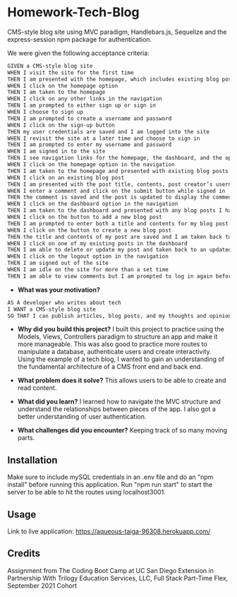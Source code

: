 # Homework-Tech-Blog
CMS-style blog site using MVC paradigm, Handlebars.js, Sequelize and the express-session npm package for authentication.

We were given the following acceptance criteria:
```md
GIVEN a CMS-style blog site
WHEN I visit the site for the first time
THEN I am presented with the homepage, which includes existing blog posts if any have been posted; navigation links for the homepage and the dashboard; and the option to log in
WHEN I click on the homepage option
THEN I am taken to the homepage
WHEN I click on any other links in the navigation
THEN I am prompted to either sign up or sign in
WHEN I choose to sign up
THEN I am prompted to create a username and password
WHEN I click on the sign-up button
THEN my user credentials are saved and I am logged into the site
WHEN I revisit the site at a later time and choose to sign in
THEN I am prompted to enter my username and password
WHEN I am signed in to the site
THEN I see navigation links for the homepage, the dashboard, and the option to log out
WHEN I click on the homepage option in the navigation
THEN I am taken to the homepage and presented with existing blog posts that include the post title and the date created
WHEN I click on an existing blog post
THEN I am presented with the post title, contents, post creator’s username, and date created for that post and have the option to leave a comment
WHEN I enter a comment and click on the submit button while signed in
THEN the comment is saved and the post is updated to display the comment, the comment creator’s username, and the date created
WHEN I click on the dashboard option in the navigation
THEN I am taken to the dashboard and presented with any blog posts I have already created and the option to add a new blog post
WHEN I click on the button to add a new blog post
THEN I am prompted to enter both a title and contents for my blog post
WHEN I click on the button to create a new blog post
THEN the title and contents of my post are saved and I am taken back to an updated dashboard with my new blog post
WHEN I click on one of my existing posts in the dashboard
THEN I am able to delete or update my post and taken back to an updated dashboard
WHEN I click on the logout option in the navigation
THEN I am signed out of the site
WHEN I am idle on the site for more than a set time
THEN I am able to view comments but I am prompted to log in again before I can add, update, or delete comments

```
- **What was your motivation?**
```md
AS A developer who writes about tech
I WANT a CMS-style blog site
SO THAT I can publish articles, blog posts, and my thoughts and opinions
```
  
- **Why did you build this project?**
I built this project to practice using the Models, Views, Controllers paradigm to structure an app and make it more manageable. This was also good to practice more routes to manipulate a database, authenticate users and create interactivity. Using the example of a tech blog, I wanted to gain an understanding of the fundamental architecture of a CMS front end and back end.

- **What problem does it solve?**
This allows users to be able to create and read content.

- **What did you learn?**
I learned how to navigate the MVC structure and understand the relationships between pieces of the app. I also got a better understanding of user authentication.

- **What challenges did you encounter?**
Keeping track of so many moving parts.
  
 ## Installation 
 Make sure to include mySQL credentials in an .env file and do an "npm install" before running this application. Run "npm run start" to start the server to be able to hit the routes using localhost3001.
 
 ## Usage
 
 Link to live application: https://aqueous-taiga-96308.herokuapp.com/


## Credits  
Assignment from The Coding Boot Camp at UC San Diego Extension in Partnership With Trilogy Education Services, LLC, Full Stack Part-Time Flex, September 2021 Cohort
